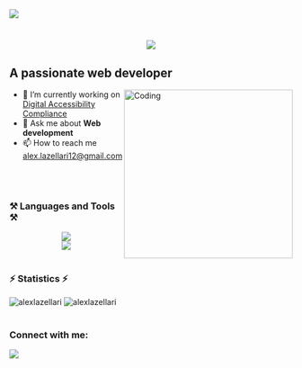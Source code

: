 <img align='righ' src="https://visitor-badge.laobi.icu/badge?page_id=alexlazellari.alexlazellari">

<h1 align="center">
  <img src="https://readme-typing-svg.herokuapp.com/?font=Robot&size=35&center=true&vCenter=true&width500&height=70&duration=4000&lines=Hi+👋,;+I'm+Alex+Lazellari;" />
</h1>
<h2 align="left">A passionate web developer</h2>
<img align='right' alt='Coding' width='300' src="https://user-images.githubusercontent.com/69011963/137184767-79a13ec7-1bb3-4341-a6da-3a149c9c159a.gif">
<ul>
  <li>
    🔭 I’m currently working on <a href="https://www.strath.ac.uk/">Digital Accessibility Compliance</a>
  </li>
  <li>
    💬 Ask me about <strong>Web development</strong>
  </li>
  <li>
    📫 How to reach me <a href="mailto:alex.lazellari@gmail.com">alex.lazellari12@gmail.com</a>
  </li>
</ul>
<br>
<br>
<h3 align="left">⚒️ Languages and Tools ⚒️</h3>
<div align="center">
  <a href="https://skillicons.dev">
    <img src="https://skillicons.dev/icons?i=nodejs,nestjs,express,mongodb,github,python,javascript,java"/><br>
    <img src="https://skillicons.dev/icons?i=react,bootstrap,mui,mysql,html,css,vscode,git,docker"/>
  </a>
</div>
<br>
<h3>⚡ Statistics ⚡</h3>
<div>
  <img src="https://github-readme-streak-stats.herokuapp.com/?user=alexlazellari" alt="alexlazellari">
  <img src="https://github-readme-stats.vercel.app/api/top-langs?username=alexlazellari&amp;show_icons=true&amp;locale=en&amp;layout=compact" alt="alexlazellari">
</div>
<br>
<h3 align="left">Connect with me:</h3>
<p align="left">
  <a href="https://www.linkedin.com/in/alex-lazellari/" target="blank">
    <img src="https://img.shields.io/badge/LinkedIn-0077B5?style=for-the-badge&logo=linkedin&logoColor=white" target="_blank" />
  </a>
</p>
